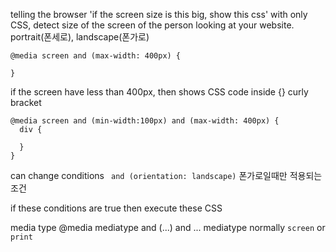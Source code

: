 telling the browser 'if the screen size is this big, show this css'
with only CSS, detect size of the screen of the person looking at your website.
portrait(폰세로), landscape(폰가로)
```
@media screen and (max-width: 400px) {
  
}
```
if the screen have less than 400px, then shows CSS code inside {} curly bracket



```
@media screen and (min-width:100px) and (max-width: 400px) {
  div {
  
  }
}
```
can change conditions
``` and (orientation: landscape)``` 폰가로일때만 적용되는 조건

if these conditions are true then execute these CSS





media type 
@media mediatype and (...) and ...
mediatype normally `screen` or `print`

